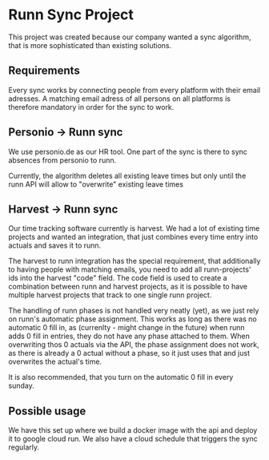 # Runn Sync Project

This project was created because our company wanted a sync algorithm, that is more sophisticated than existing solutions.

## Requirements

Every sync works by connecting people from every platform with their email adresses.
A matching email adress of all persons on all platforms is therefore mandatory in order for the sync to work.

## Personio -> Runn sync

We use personio.de as our HR tool. One part of the sync is there to sync absences from personio to runn.

Currently, the algorithm deletes all existing leave times but only until the runn API will allow to "overwrite" existing leave times

## Harvest -> Runn sync

Our time tracking software currently is harvest. 
We had a lot of existing time projects and wanted an integration, that just combines every time entry into actuals and saves it to runn.

The harvest to runn integration has the special requirement, that additionally to having people with matching emails, you need to add all runn-projects' ids into the harvest "code" field.
The code field is used to create a combination between runn and harvest projects, as it is possible to have multiple harvest projects that track to one single runn project.

The handling of runn phases is not handled very neatly (yet), as we just rely on runn's automatic phase assignment.
This works as long as there was no automatic 0 fill in, as (currenlty - might change in the future) when runn adds 0 fill in entries, they do not have any phase attached to them.
When overwriting thos 0 actuals via the API, the phase assignment does not work, as there is already a 0 actual without a phase, so it just uses that and just overwrites the actual's time. 

It is also recommended, that you turn on the automatic 0 fill in every sunday. 

## Possible usage

We have this set up where we build a docker image with the api and deploy it to google cloud run. 
We also have a cloud schedule that triggers the sync regularly.
